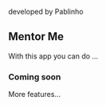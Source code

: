 developed by Pablinho

## Mentor Me

With this app you can do ...

### Coming soon

More features...
